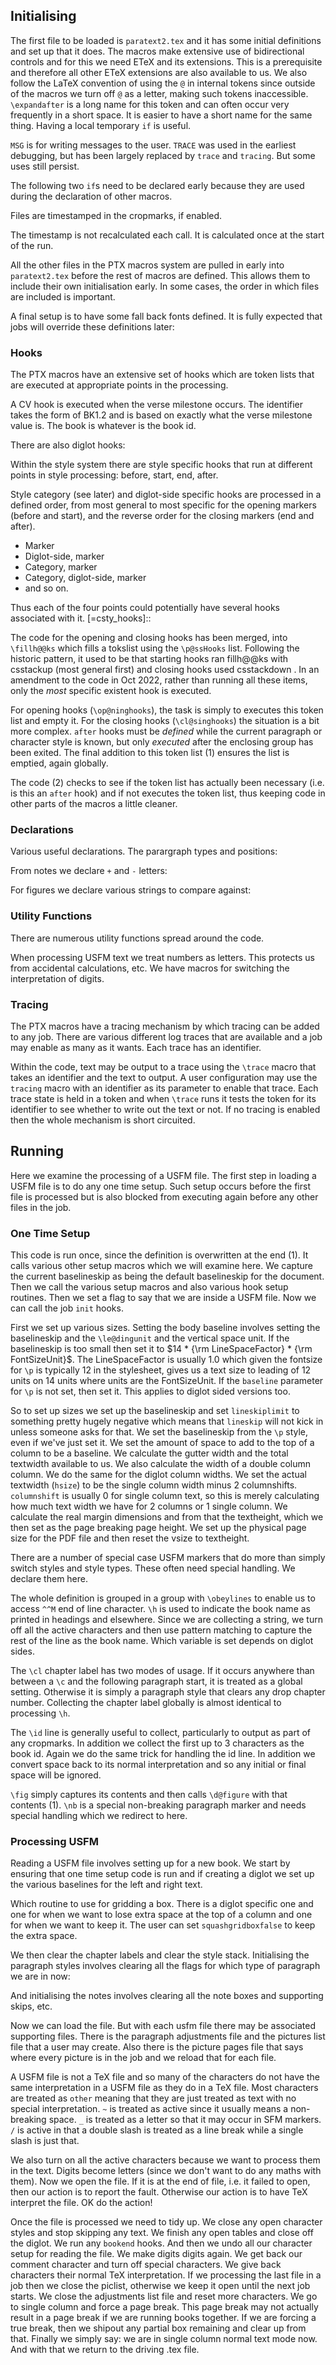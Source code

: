 [+d_setup]::

## Initialising

The first file to be loaded is `paratext2.tex` and it has some initial
definitions and set up that it does. The macros make extensive use of
bidirectional controls and for this we need ETeX and its extensions. This is a
prerequisite and therefore all other ETeX extensions are also available to us.
We also follow the LaTeX convention of using the `@` in internal tokens since
outside of the macros we turn off `@` as a letter, making such tokens
inaccessible. `\expandafter` is a long name for this token and can often occur
very frequently in a short space. It is easier to have a short name for the same
thing. Having a local temporary `if` is useful.

`MSG` is for writing messages to the user. `TRACE` was used in the earliest
debugging, but has been largely replaced by `trace` and `tracing`. But some uses
still persist.

The following two `if`s need to be declared early because they are used during
the declaration of other macros.

[=c_pt_intro]::

Files are timestamped in the cropmarks, if enabled.

The timestamp is not recalculated each call. It is calculated once at the start
of the run.

[=c_timestamp]::

All the other files in the PTX macros system are pulled in early into
`paratext2.tex` before the rest of macros are defined. This allows them to
include their own initialisation early. In some cases, the order in which files
are included is important.

[=c_imports]::

A final setup is to have some fall back fonts defined. It is fully expected that
jobs will override these definitions later:

[=c_fonts-basic]::

### Hooks

The PTX macros have an extensive set of hooks which are token lists that are
executed at appropriate points in the processing.

[=c_define-hooks]::

A CV hook is executed when the verse milestone occurs. The identifier takes the
form of BK1.2 and is based on exactly what the verse milestone value is. The
book is whatever is the book id.

[=csty_define-hooks]::

There are also diglot hooks:

[=cdig_define-hooks]::

Within the style system there are style specific hooks that run at different
points in style processing: before, start, end, after. 

[=csty_sethook]::

Style category (see later) and diglot-side specific hooks are processed in a
defined order, from most general to most specific for the opening markers (before and start),
and the reverse order for the closing markers (end and after).
* Marker
* Diglot-side, marker
* Category, marker
* Category, diglot-side, marker
* and so on.

Thus each of the four points could potentially have several hooks associated with
it. 
[=csty_hooks]::

The code for the opening and closing hooks has been merged, into
`\fillh@@ks` which fills a tokslist using the `\p@ssHooks` list.
Following the historic pattern, it used to be that starting hooks ran fillh@@ks with 
csstackup (most general first) and closing hooks used csstackdown .
In an amendment to the code in Oct 2022, rather than running all these items,
only the *most* specific existent hook is executed.

For opening hooks (`\op@ninghooks`), the task is simply to executes this token
list and empty it. 
For the closing hooks (`\cl@singhooks`) the situation is a bit more complex. `after` 
hooks must be *defined* while the current paragraph or character style is known, 
but only *executed* after the enclosing group has been exited. 
The final addition to this token list (1) ensures the list is emptied, again globally.

The code (2) checks to see if the token list has actually been necessary (i.e. is 
this an `after` hook) and if not executes the token list, thus keeping code in 
other parts of the macros a little cleaner.

### Declarations

Various useful declarations. The parargraph types and positions:

[=cpar_strings]::

From notes we declare `+` and `-` letters:

[=cnote_declare]::

For figures we declare various strings to compare against:

[=cfig_declare]::

### Utility Functions

There are numerous utility functions spread around the code.

When processing USFM text we treat numbers as letters. This protects us from
accidental calculations, etc. We have macros for switching the interpretation of
digits.

[=csty_fndigits]::


### Tracing

The PTX macros have a tracing mechanism by which tracing can be added to any
job. There are various different log traces that are available and a job may
enable as many as it wants. Each trace has an identifier.

[=tracing-codes]::

Within the code, text may be output to a trace using the `\trace` macro that
takes an identifier and the text to output. A user configuration may use the
`tracing` macro with an identifier as its parameter to enable that trace. Each
trace state is held in a token and when `\trace` runs it tests the token for its
identifier to see whether to write out the text or not. If no tracing is enabled
then the whole mechanism is short circuited.

[=tracing]::

## Running

Here we examine the processing of a USFM file. The first step in loading a USFM
file is to do any one time setup. Such setup occurs before the first file is
processed but is also blocked from executing again before any other files in the
job.

### One Time Setup

This code is run once, since the definition is overwritten at the end (1). It
calls various other setup macros which we will examine here. We capture the
current baselineskip as being the default baselineskip for the document. Then we
call the various setup macros and also various hook setup routines. Then we set
a flag to say that we are inside a USFM file. Now we can call the job `init`
hooks.

[=csty_onetime]::

First we set up various sizes. Setting the body baseline involves setting the
baselineskip and the `\le@dingunit` and the vertical space unit. If the
baselineskip is too small then set it to $14 * {\rm LineSpaceFactor} * {\rm FontSizeUnit}$.
The LineSpaceFactor is usually 1.0 which given the fontsize for `\p` is
typically 12 in the stylesheet, gives us a text size to leading of 12 units on
14 units where units are the FontSizeUnit. If the `baseline` parameter for `\p`
is not set, then set it. This applies to diglot sided versions too.

So to set up sizes we set up the baselineskip and set `lineskiplimit` to
something pretty hugely negative which means that `lineskip` will not kick in
unless someone asks for that. We set the baselineskip from the `\p` style, even
if we've just set it. We set the amount of space to add to the top of a column
to be a baseline. We calculate the gutter width and the total textwidth
available to us. We also calculate the width of a double column column. We do
the same for the diglot column widths. We set the actual textwidth (`hsize`) to
be the single column width minus 2 columnshifts. `columnshift` is usually 0 for
single column text, so this is merely calculating how much text width we have
for 2 columns or 1 single column. We calculate the real margin dimensions and
from that the textheight, which we then set as the page breaking page height. We
set up the physical page size for the PDF file and then reset the vsize to
textheight.

[=csty_setupsizes]::

There are a number of special case USFM markers that do more than simply switch
styles and style types. These often need special handling. We declare them here.

The whole definition is grouped in a group with `\obeylines` to enable us to
access `^^M` end of line character. `\h` is used to indicate the book name as
printed in headings and elsewhere. Since we are collecting a string, we turn off
all the active characters and then use pattern matching to capture the rest of
the line as the book name. Which variable is set depends on diglot sides.

The `\cl` chapter label has two modes of usage. If it occurs anywhere than
between a `\c` and the following paragraph start, it is treated as a global
setting. Otherwise it is simply a paragraph style that clears any drop chapter
number. Collecting the chapter label globally is almost identical to processing
`\h`.

The `\id` line is generally useful to collect, particularly to output as part of
any cropmarks. In addition we collect the first up to 3 characters as the book
id. Again we do the same trick for handling the id line. In addition we convert
space back to its normal interpretation and so any initial or final space will
be ignored.

`\fig` simply captures its contents and then calls `\d@figure` with that
contents (1). `\nb` is a special non-breaking paragraph marker and needs special
handling which we redirect to here.

[=csty_addspecialhooks]::

### Processing USFM

Reading a USFM file involves setting up for a new book. We start by ensuring
that one time setup code is run and if creating a diglot we set up the various
baselines for the left and right text.

Which routine to use for gridding a box. There is a diglot specific one and one
for when we want to lose extra space at the top of a column and one for when we
want to keep it. The user can set `squashgridboxfalse` to keep the extra space.

We then clear the chapter labels and clear the style stack. Initialising the
paragraph styles involves clearing all the flags for which type of paragraph we
are in now:

[=cpar_init]::

And initialising the notes involves clearing all the note boxes and supporting
skips, etc.

[=csty_ptxfile_intro]::

Now we can load the file. But with each usfm file there may be associated
supporting files. There is the paragraph adjustments file and the pictures list
file that a user may create. Also there is the picture pages file that says
where every picture is in the job and we reload that for each file.

A USFM file is not a TeX file and so many of the characters do not have the same
interpretation in a USFM file as they do in a TeX file. Most characters are
treated as `other` meaning that they are just treated as text with no special
interpretation. `~` is treated as active since it usually means a non-breaking
space. `_` is treated as a letter so that it may occur in SFM markers. `/` is
active in that a double slash is treated as a line break while a single slash is
just that.

[=csty_slash]::

We also turn on all the active characters because we want to process them in the
text. Digits become letters (since we don't want to do any maths with them). Now
we open the file. If it is at the end of file, i.e. it failed to open, then our
action is to report the fault. Otherwise our action is to have TeX interpret the
file. OK do the action!

[=csty_ptxfile_start]::

Once the file is processed we need to tidy up. We close any open character
styles and stop skipping any text. We finish any open tables and close off the
diglot. We run any `bookend` hooks. And then we undo all our character setup for
reading the file. We make digits digits again. We get back our comment character
and turn off special characters. We give back characters their normal TeX
interpretation. If we processing the last file in a job then we close the
piclist, otherwise we keep it open until the next job starts. We close the
adjustments list file and reset more characters. We go to single column and
force a page break. This page break may not actually result in a page break if
we are running books together. If we are forcing a true break, then we shipout
any partial box remaining and clear up from that. Finally we simply say: we are
in single column normal text mode now. And with that we return to the driving
.tex file.

[=csty_ptxfile_end]::


[-d_setup]::
